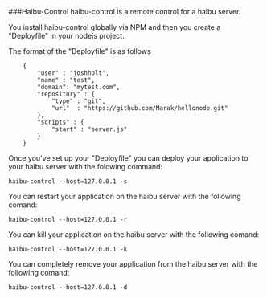 ###Haibu-Control
haibu-control is a remote control for a haibu server.

You install haibu-control globally via NPM and then you create a
"Deployfile" in your nodejs project.

The format of the "Deployfile" is as follows

		{
			"user" : "joshholt",
			"name" : "test",
			"domain": "mytest.com",
			"repository" : {
				"type" : "git",
				"url"  : "https://github.com/Marak/hellonode.git"
			},
			"scripts" : {
				"start" : "server.js"
			}
		}


Once you've set up your "Deployfile" you can deploy your application to
your haibu server with the folowing command:

`haibu-control --host=127.0.0.1 -s`

You can restart your application on the haibu server with the following comand:

`haibu-control --host=127.0.0.1 -r`

You can kill your application on the haibu server with the following comand:

`haibu-control --host=127.0.0.1 -k`

You can completely remove your application from the haibu server with the following comand:

`haibu-control --host=127.0.0.1 -d`
